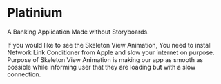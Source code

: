 # Platinium
A Banking Application Made without Storyboards. 

If you would like to see the Skeleton View Animation, You need to install Network Link Conditioner from Apple and slow your internet on purpose. 
Purpose of Skeleton View Animation is making our app as smooth as possible while informing user that they are loading but with a slow connection.
